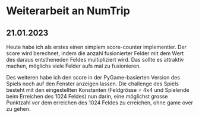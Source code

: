 # Weiterarbeit an NumTrip
## 21.01.2023

Heute habe ich als erstes einen simplem score-counter implementier. Der score wird berechnet, indem die anzahl fusionierter Felder mit dem Wert des daraus entstheneden Feldes multipliziert wird. Das sollte es attraktiv machen, möglichs viele Felder aufs mal zu fusionieren.

Des weiteren habe ich den score in der PyGame-basierten Version des Spiels noch auf den Fenster anzeigen lassen. Die challenge des Spiels besteht mit den eingestellten Konstanten (Feldgrösse = 4x4 und Spielende beim Erreichen des 1024 Feldes) nun darin, eine möglichst grosse Punktzahl vor dem erreichen des 1024 Feldes zu erreichen, ohne game over zu gehen.